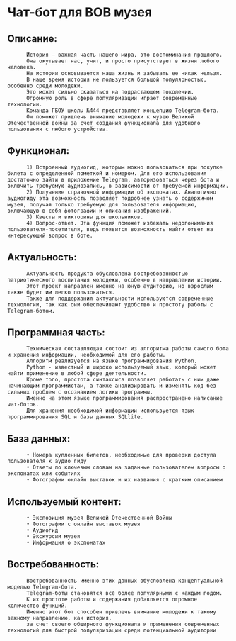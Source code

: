 # Чат-бот для ВОВ музея

## Описание:

          История – важная часть нашего мира, это воспоминания прошлого.
          Она окутывает нас, учит, и просто присутствует в жизни любого человека.
          На истории основывается наша жизнь и забывать ее никак нельзя.
          В наше время история не пользуется большой популярностью, особенно среди молодежи.
          Это может сильно сказаться на подрастающем поколении. 
          Огромную роль в сфере популяризации играют современные технологии.
          Команда ГБОУ школы №444 представляет концепцию Telegram-бота.
          Он поможет привлечь внимание молодежи к музею Великой Отечественной войны за счет создания функционала для удобного пользования с любого устройства.

## Функционал:

          1) Встроенный аудиогид, которым можно пользоваться при покупке билета с определенной пометкой и номером. Для его использования достаточно зайти в приложение Telegram, авторизоваться через бота и включить требуемую аудиозапись, в зависимости от требуемой информации.
          2) Получение справочной информации об экспонатах. Аналогично аудиогиду эта возможность позволяет подробнее узнать о содержимом музея, получая только требуемую для пользователя информацию, включающую в себя фотографии и описания изображений. 
          3) Квесты и викторины для школьников.
          4) Вопрос-ответ. Эта функция поможет избежать недопонимания пользователя-посетителя, ведь появится возможность найти ответ на интересующий вопрос в боте.

## Актуальность:

          Актуальность продукта обусловлена востребованностью патриотического воспитания молодежи, особенно в направлении истории.
          Этот проект направлен именно на юную аудиторию, но взрослым также будет им легко пользоваться.
          Также для поддержания актуальности используются современные технологии, так как они обеспечивают удобство и простоту работы с Telegram-ботом.

## Программная часть:

          Техническая составляющая состоит из алгоритма работы самого бота и хранения информации, необходимой для его работы.
          Алгоритм реализуется на языке программирования Python. 
          Python - известный и широко используемый язык, который может найти применение в любой сфере деятельности. 
          Кроме того, простота синтаксиса позволяет работать с ним даже начинающим программистам, а также анализировать и изменять код без сильных проблем с осознанием логики программы.
          Именно на этом языке программирования распространено написание чат-ботов. 
          Для хранения необходимой информации используется язык программирования SQL и базы данных SQLlite. 

## База данных:

          • Номера купленных билетов, необходимые для проверки доступа пользователя к аудио гиду 
          • Ответы по ключевым словам на заданные пользователем вопросы о экспонатах или событиях
          • Фотографии онлайн выставок и их названия с кратким описанием

## Используемый контент:

          • Экспозиция музея Великой Отечественной Войны
          • Фотографии с онлайн выставок музея
          • Аудиогид
          • Экскурсии музея
          • Информация о экспонатах

## Востребованность:

          Востребованность именно этих данных обусловлена концептуальной моделью Telegram-бота.
          Telegram-боты становятся всё более популярными с каждым годом.
          К их простоте работы и содержания добавляется огромное количество функций. 
          Именно этот бот способен привлечь внимание молодежи к такому важному направлению, как история,
          за счет своего обширного функционала и применения современных технологий для быстрой популяризации среди потенциальной аудитории
